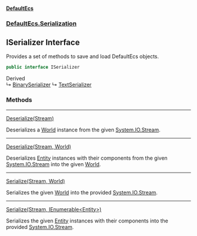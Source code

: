 #### [DefaultEcs](index.md 'index')
### [DefaultEcs.Serialization](index.md#DefaultEcs_Serialization 'DefaultEcs.Serialization')
## ISerializer Interface
Provides a set of methods to save and load DefaultEcs objects.  
```csharp
public interface ISerializer
```

Derived  
&#8627; [BinarySerializer](BinarySerializer.md 'DefaultEcs.Serialization.BinarySerializer')
&#8627; [TextSerializer](TextSerializer.md 'DefaultEcs.Serialization.TextSerializer')  
### Methods

***
[Deserialize(Stream)](ISerializer_Deserialize(Stream).md 'DefaultEcs.Serialization.ISerializer.Deserialize(System.IO.Stream)')

Deserializes a [World](World.md 'DefaultEcs.World') instance from the given [System.IO.Stream](https://docs.microsoft.com/en-us/dotnet/api/System.IO.Stream 'System.IO.Stream').  

***
[Deserialize(Stream, World)](ISerializer_Deserialize(Stream_World).md 'DefaultEcs.Serialization.ISerializer.Deserialize(System.IO.Stream, DefaultEcs.World)')

Deserializes [Entity](Entity.md 'DefaultEcs.Entity') instances with their components from the given [System.IO.Stream](https://docs.microsoft.com/en-us/dotnet/api/System.IO.Stream 'System.IO.Stream') into the given [World](World.md 'DefaultEcs.World').  

***
[Serialize(Stream, World)](ISerializer_Serialize(Stream_World).md 'DefaultEcs.Serialization.ISerializer.Serialize(System.IO.Stream, DefaultEcs.World)')

Serializes the given [World](World.md 'DefaultEcs.World') into the provided [System.IO.Stream](https://docs.microsoft.com/en-us/dotnet/api/System.IO.Stream 'System.IO.Stream').  

***
[Serialize(Stream, IEnumerable&lt;Entity&gt;)](ISerializer_Serialize(Stream_IEnumerable_Entity_).md 'DefaultEcs.Serialization.ISerializer.Serialize(System.IO.Stream, System.Collections.Generic.IEnumerable&lt;DefaultEcs.Entity&gt;)')

Serializes the given [Entity](Entity.md 'DefaultEcs.Entity') instances with their components into the provided [System.IO.Stream](https://docs.microsoft.com/en-us/dotnet/api/System.IO.Stream 'System.IO.Stream').  
